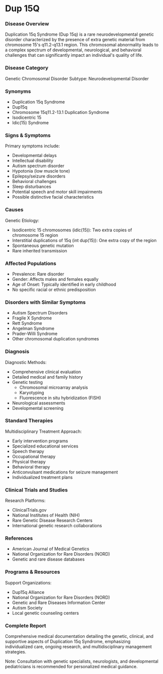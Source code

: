 # Dup 15Q

### Disease Overview
Duplication 15q Syndrome (Dup 15q) is a rare neurodevelopmental genetic disorder characterized by the presence of extra genetic material from chromosome 15's q11.2-q13.1 region. This chromosomal abnormality leads to a complex spectrum of developmental, neurological, and behavioral challenges that can significantly impact an individual's quality of life.

### Disease Category
Genetic Chromosomal Disorder
Subtype: Neurodevelopmental Disorder

### Synonyms
- Duplication 15q Syndrome
- Dup15q
- Chromosome 15q11.2-13.1 Duplication Syndrome
- Isodicentric 15
- Idic(15) Syndrome

### Signs & Symptoms
Primary symptoms include:
- Developmental delays
- Intellectual disability
- Autism spectrum disorder
- Hypotonia (low muscle tone)
- Epilepsy/seizure disorders
- Behavioral challenges
- Sleep disturbances
- Potential speech and motor skill impairments
- Possible distinctive facial characteristics

### Causes
Genetic Etiology:
- Isodicentric 15 chromosomes (idic(15)): Two extra copies of chromosome 15 region
- Interstitial duplications of 15q (int dup(15)): One extra copy of the region
- Spontaneous genetic mutation
- Rare inherited transmission

### Affected Populations
- Prevalence: Rare disorder
- Gender: Affects males and females equally
- Age of Onset: Typically identified in early childhood
- No specific racial or ethnic predisposition

### Disorders with Similar Symptoms
- Autism Spectrum Disorders
- Fragile X Syndrome
- Rett Syndrome
- Angelman Syndrome
- Prader-Willi Syndrome
- Other chromosomal duplication syndromes

### Diagnosis
Diagnostic Methods:
- Comprehensive clinical evaluation
- Detailed medical and family history
- Genetic testing
  - Chromosomal microarray analysis
  - Karyotyping
  - Fluorescence in situ hybridization (FISH)
- Neurological assessments
- Developmental screening

### Standard Therapies
Multidisciplinary Treatment Approach:
- Early intervention programs
- Specialized educational services
- Speech therapy
- Occupational therapy
- Physical therapy
- Behavioral therapy
- Anticonvulsant medications for seizure management
- Individualized treatment plans

### Clinical Trials and Studies
Research Platforms:
- ClinicalTrials.gov
- National Institutes of Health (NIH)
- Rare Genetic Disease Research Centers
- International genetic research collaborations

### References
- American Journal of Medical Genetics
- National Organization for Rare Disorders (NORD)
- Genetic and rare disease databases

### Programs & Resources
Support Organizations:
- Dup15q Alliance
- National Organization for Rare Disorders (NORD)
- Genetic and Rare Diseases Information Center
- Autism Society
- Local genetic counseling centers

### Complete Report
Comprehensive medical documentation detailing the genetic, clinical, and supportive aspects of Duplication 15q Syndrome, emphasizing individualized care, ongoing research, and multidisciplinary management strategies.

Note: Consultation with genetic specialists, neurologists, and developmental pediatricians is recommended for personalized medical guidance.